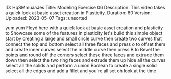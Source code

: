 ID: HqSMmuaaJes
Title: Modeling Exercise 06
Description: This video takes a quick look at basic asset creation in Plasticity.
Duration: 60
Version: 
Uploaded: 2023-05-07
Tags: unsorted

yum yum Floyd here with a quick look at
basic asset creation and plasticity to
Showcase some of the features in
plasticity let's build this simple
object start by creating a large and
small circle curve then create two
curves that connect the top and bottom
select all three faces and press o to
offset them and create inner curves
select the middle curve then press B to
Bevel the points and round off the
corners select these three faces and
extrude them down
then select the two ring faces and
extrude them up hide all the curves
select all the solids and perform a
union Boolean to create a single solid
select all the edges and add a fillet
and you're all set
oh look at the time
